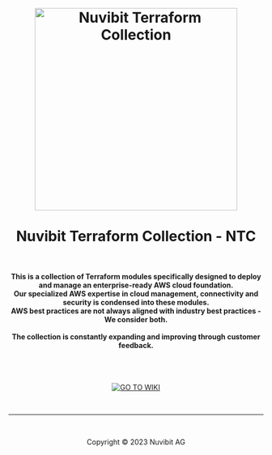 <!-- BANNER -->
<h1 align="center">
  <br>
  <a href="https://nuvibit.com/terraform-collection/"><img src="https://nuvibit.com/images/solutions/ntc-logo.png" alt="Nuvibit Terraform Collection" width="400"></a>
  <br>
  <br>
  <div>Nuvibit Terraform Collection - NTC</div>
  <br>
</h1>

<!-- DESCRIPTION -->
<h4 align="center">
This is a collection of Terraform modules specifically designed to deploy and manage an enterprise-ready AWS cloud foundation.<br>
Our specialized AWS expertise in cloud management, connectivity and security is condensed into these modules.<br>
AWS best practices are not always aligned with industry best practices - We consider both.<br><br>
The collection is constantly expanding and improving through customer feedback.
</h4>

<!-- WIKI -->
<br>
<br>
<p align="center">
    <a href="https://github.com/nuvibit-terraform-collection/alexandria/wiki">
        <img src="https://img.shields.io/static/v1?style=for-the-badge&message=GO%20TO%20Wiki&color=7B42BC&logo=Terraform&logoColor=FFFFFF&label="
            alt="GO TO WIKI">
    </a>
</p>

<!-- COPYRIGHT -->
<br>
<hr>
<br>
<p align="center">Copyright &copy; 2023 Nuvibit AG</p>
